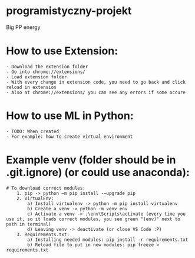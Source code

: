# programistyczny-projekt
Big PP energy

# How to use Extension:
    - Download the extension folder
    - Go into chrome://extensions/
    - Load extension folder
    - With every change in extension code, you need to go back and click reload in extension
    - Also at chrome://extensions/ you can see any errors if some occure

# How to use ML in Python:
    - TODO: When created
    - For example: how to create virtual environment

# Example venv (folder should be in .git.ignore) (or could use anaconda):
    # To download correct modules:
        1. pip -> python –m pip install -–upgrade pip
        2. VirtualEnv:
            a) Install virtualenv -> python -m pip install virtualenv
            b) Create a venv -> python -m venv env
            c) Activate a venv -> .\env\Scripts\activate (every time you use it, so it loads correct modules, you see green "(env)" next to path in terminal)
            d) Leaving venv -> deactivate (or close VS Code :P)
        3. Requirements.txt:
            a) Installing needed modules: pip install -r requirements.txt
            b) Reload file to put in new modules: pip freeze > requirements.txt